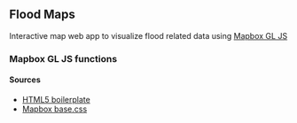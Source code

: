 ## Flood Maps
Interactive map web app to visualize flood related data using [Mapbox GL JS](https://www.mapbox.com/mapbox-gl-js/)

### Mapbox GL JS functions



#### Sources
- [HTML5 boilerplate](https://github.com/h5bp/html5-boilerplate)
- [Mapbox base.css](https://www.mapbox.com/base/)
